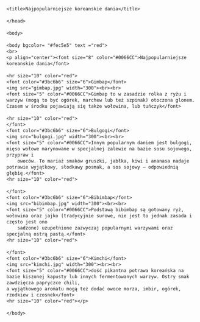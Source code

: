<html>
    <head>

    <title>Najpopularniejsze koreanskie dania</title>

    </head>

    <body>

    <body bgcolor= "#fec5e5" text ="red">
    <br>
    <p align="center"><font size="8" color="#0066CC">Najpopularniejsze koreanskie dania</font>
    
    <hr size="10" color="red">      
    <font color="#3bc6b6" size="6">Gimbap</font>
    <img src="gimbap.jpg" width="300"><br><br>
    <font size="5" color="#0066CC">Gimbap to w zasadzie rolka z ryżu i warzyw (mogą to być ogórek, marchew lub też szpinak) otoczona glonem. 
    Czasem w środku pojawiają się także wołowina, lub tuńczyk</font>

    <hr size="10" color="red">
    </font>
    <font color="#3bc6b6" size="6">Bulgogi</font>
    <img src="bulgogi.jpg" width="300"><br><br>
    <font size="5" color="#0066CC">Innym popularnym daniem jest bulgogi, mięso wołowe marynowane w specjalnej zalewie na bazie sosu sojowego, przypraw i 
        owoców. To mariaż smaków gruszki, jabłka, kiwi i ananasa nadaje potrawie wyjątkowy, słodkawy posmak, a sos sojowy – odpowiednią głębię.</font>
    <hr size="10" color="red">

    </font>
    <font color="#3bc6b6" size="6">Bibimbap</font>
    <img src="bibimbap.jpg" width="300"><br><br>
    <font size="5" color="#0066CC">Podstawą bibimbap są gotowany ryż, wołowina oraz jajko (tradycyjnie surowe, nie jest to jednak zasada i często jest ono 
        sadzone) uzupełnione zazwyczaj popularnymi warzywami oraz specjalną ostrą pastą.</font>
    <hr size="10" color="red">

    </font>
    <font color="#3bc6b6" size="6">Kimchi</font>
    <img src="kimchi.jpg" width="300"><br><br>
    <font size="5" color="#0066CC">dość pikantna potrawa koreańska na bazie kiszonej kapusty lub innych fermentowanych warzyw. Ostry smak zawdzięcza papryczce chili, 
    a wyjątkowego aromatu mogą też dodać owoce morza, imbir, ogórek, rzodkiew i czosnek</font>
    <hr size="10" color="red"></p>

    </body>
</html>
